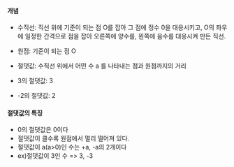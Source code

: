
#### 개념

* 수직선: 직선 위에 기준이 되는 점 O를 잡아 그 점에 정수 0을 대응시키고, O의 좌우에 일정한 간격으로 점을 잡아 오른쪽에 양수를, 왼쪽에 음수를 대응시켜 만든 직선.
* 원점: 기준이 되는 점 O

* 절댓값: 수직선 위에서 어떤 수 a 를 나타내는 점과 원점까지의 거리
* 3의 절댓값: 3
* -2의 절댓값: 2

#### 절댓값의 특징 

* 0의 절댓값은 0이다
* 절댓값이 클수록 원점에서 멀리 떨어져 있다.
* 절댓값이 a(a>0)인 수는 +a, -a의 2개이다
* ex)절댓값이 3인 수 => 3, -3
